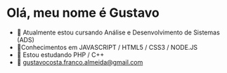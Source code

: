 <h1>Olá, meu nome é Gustavo</h1>

- 🔭 Atualmente estou cursando Análise e Desenvolvimento de Sistemas (ADS)
- 📌Conhecimentos em JAVASCRIPT / HTML5 / CSS3 / NODE.JS
- 🌱 Estou estudando PHP / C++
- 📧 gustavocosta.franco.almeida@gmail.com 
